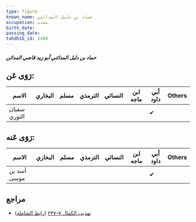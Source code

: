```yaml
---
type: figure
known_name: حماد بن دليل المدائني
occupation: محدث
birth_date:
passing_date:
tahdhib_id: 1480
---
```

##### حماد بن دليل المدائني أبو زيد قاضي المدائن

## رَوَى عَن:
| الاسم        | البخاري | مسلم | الترمذي | النسائي | ابن ماجه | أبي داود | Others |
| ------------ | ------- | ---- | ------- | ------- | -------- | -------- | ------ |
| سفيان الثوري |         |      |         |         |          | ✔        |        |
## رَوَى عَنه:
| الاسم       | البخاري | مسلم | الترمذي | النسائي | ابن ماجه | أبي داود | Others |
| ----------- | ------- | ---- | ------- | ------- | -------- | -------- | ------ |
| أسد بن موسى |         |      |         |         |          | ✔        |        |
## مراجع
- [تهذيب الكمال ٧-٢٣٧](obsidian://open?vault=Tahdhib-al-Kamal&file=Figures/١٤٨٠-حماد%20بن%20دليل%20المدائني%20أبو%20زيد%20قاضي%20المدائن) ([رابط الشاملة](https://shamela.ws/book/3722/3459))